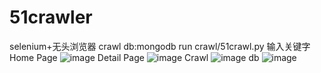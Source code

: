 # 51crawler
selenium+无头浏览器 crawl db:mongodb
run crawl/51crawl.py
输入关键字
Home Page
![image](https://github.com/MacXing/51crawler/tree/master/images/home.png)
Detail Page
![image](https://github.com/MacXing/51crawler/tree/master/images/detail.png)
Crawl 
![image](https://github.com/MacXing/51crawler/tree/master/images/crawl.png)
db
![image](https://github.com/MacXing/51crawler/tree/master/images/db.png)
